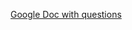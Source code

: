 
[Google Doc with questions](https://docs.google.com/document/d/11LwogRjDuP7E1PRpVBilAPakGOG7vtNmiw07l0m-Sa8/edit)
